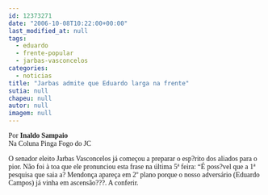 ```yaml
---
id: 12373271
date: "2006-10-08T10:22:00+00:00"
last_modified_at: null
tags:
  - eduardo
  - frente-popular
  - jarbas-vasconcelos
categories:
  - noticias
title: "Jarbas admite que Eduardo larga na frente"
sutia: null
chapeu: null
autor: null
imagem: null
---
```

<p><P><FONT face=Verdana>Por <STRONG>Inaldo Sampaio<BR></STRONG>Na Coluna Pinga Fogo do JC</FONT></P></p>
<p><P><FONT face=Verdana>O senador eleito Jarbas Vasconcelos já começou a preparar o esp?rito dos aliados para o pior. Não foi à toa que ele pronunciou esta frase na última 5ª feira: “É poss?vel que a 1ª pesquisa que saia a? Mendonça apareça em 2º plano porque o nosso adversário (Eduardo Campos) já vinha em ascensão???. A conferir.</FONT> </P> </p>
